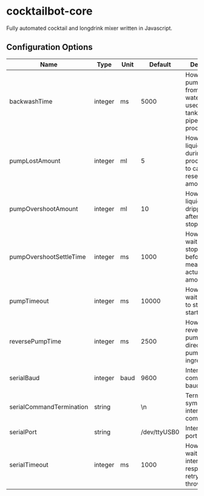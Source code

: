 # cocktailbot-core

Fully automated cocktail and longdrink mixer written in Javascript.

Configuration Options
-

| Name                     | Type    | Unit | Default      | Description                                                                                             |
|--------------------------|---------|------|--------------|---------------------------------------------------------------------------------------------------------|
| backwashTime             | integer | ms   | 5000         | How long to pump water from fresh water tank to used water tank to clean pipe after each produced drink |
| pumpLostAmount           | integer | ml   | 5            | How much liquid is lost during filling process. Used to calculate reservoir amount                      |
| pumpOvershootAmount      | integer | ml   | 10           | How much liquid is dripping out after pump is stopped                                                   |
| pumpOvershootSettleTime  | integer | ms   | 1000         | How long to wait after stopping pump before measuring actual pumped amount                              |
| pumpTimeout              | integer | ms   | 10000        | How long to wait for filling to start after starting pump                                               |
| reversePumpTime          | integer | ms   | 2500         | How long to reverse pumping direction after pumping ingredient                                          |
| serialBaud               | integer | baud | 9600         | Interface communication baud rate                                                                       |
| serialCommandTermination | string  |      | \n           | Termination symbol for interface communitation                                                          |
| serialPort               | string  |      | /dev/ttyUSB0 | Interface serial port                                                                                   |
| serialTimeout            | integer | ms   | 1000         | How long to wait for interface to respond before retrying or throwing error                             |
